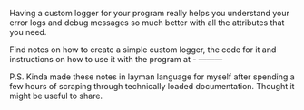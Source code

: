 Having a custom logger for your program really helps you understand your error logs and debug messages so much better with all the attributes that you need. 

Find notes on how to create a simple custom logger, the code for it and instructions on how to use it with the program at  - ———  

P.S. Kinda made these notes in layman language for myself after spending a few hours of scraping through technically loaded documentation. Thought it might be useful to share.
